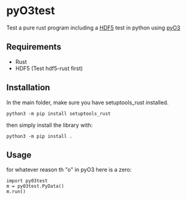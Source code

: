 # pyO3test
Test a pure rust program including a [HDF5](https://github.com/aldanor/hdf5-rust) test in python using [pyO3](https://github.com/PyO3/pyo3)
## Requirements
- Rust
- HDF5 (Test hdf5-rust first)

## Installation
In the main folder, make sure you have setuptools_rust installed.

`python3 -m pip install setuptools_rust`

then simply install the library with:

`python3 -m pip install . `


## Usage
for whatever reason th "o" in pyO3 here is a zero:
```python3
import py03test
m = py03test.PyData()
m.run()
```


